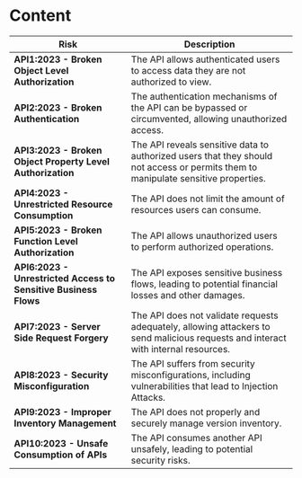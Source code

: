 # Content


| **Risk**                     | **Description**                                                                                     |
|-------------------------------|-----------------------------------------------------------------------------------------------------|
| **API1:2023 - Broken Object Level Authorization** | The API allows authenticated users to access data they are not authorized to view.                   |
| **API2:2023 - Broken Authentication**            | The authentication mechanisms of the API can be bypassed or circumvented, allowing unauthorized access. |
| **API3:2023 - Broken Object Property Level Authorization** | The API reveals sensitive data to authorized users that they should not access or permits them to manipulate sensitive properties. |
| **API4:2023 - Unrestricted Resource Consumption** | The API does not limit the amount of resources users can consume.                                    |
| **API5:2023 - Broken Function Level Authorization** | The API allows unauthorized users to perform authorized operations.                               |
| **API6:2023 - Unrestricted Access to Sensitive Business Flows** | The API exposes sensitive business flows, leading to potential financial losses and other damages.  |
| **API7:2023 - Server Side Request Forgery**       | The API does not validate requests adequately, allowing attackers to send malicious requests and interact with internal resources. |
| **API8:2023 - Security Misconfiguration**         | The API suffers from security misconfigurations, including vulnerabilities that lead to Injection Attacks. |
| **API9:2023 - Improper Inventory Management**     | The API does not properly and securely manage version inventory.                                   |
| **API10:2023 - Unsafe Consumption of APIs**       | The API consumes another API unsafely, leading to potential security risks.                       |
